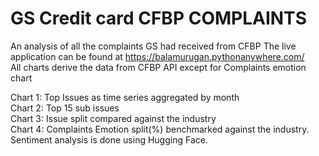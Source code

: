 # GS Credit card CFBP COMPLAINTS
An analysis of all the complaints GS had received from CFBP<be>
The live application can be found at https://balamurugan.pythonanywhere.com/<br>
All charts derive the data from CFBP API except for Complaints emotion chart<br>

Chart 1: Top Issues as time series aggregated by month<br>
Chart 2: Top 15 sub issues<br>
Chart 3: Issue split compared against the industry<br>
Chart 4: Complaints Emotion split(%) benchmarked against the industry. Sentiment analysis is done using Hugging Face.
